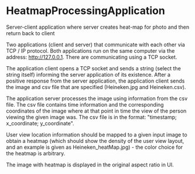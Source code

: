 # HeatmapProcessingApplication
Server-client application where server creates heat-map for photo and then return back to client

Two applications (client and server) that communicate with each other via TCP / IP protocol.
Both applications run on the same computer via the address: http://127.0.0.1. There are communicating using a TCP socket.

The application client opens a TCP socket and sends a string (select the string itself) informing the server application of its existence.
After a positive response from the server application, the application client sends the image and csv file that are specified (Heineken.jpg and Heineken.csv).

The application server processes the image using information from the csv file. 
The csv file contains time information and the corresponding coordinates of the image where at that point in time the view of the person viewing the given image was. 
The csv file is in the format: "timestamp; x_coordinate; y_coordinate".

User view location information should be mapped to a given input image to obtain a heatmap (which should show the density of the user view layout, 
and an example is given as Heineken_heatMap.jpg) - the color choice for the heatmap is arbitrary.

The image with heatmap is displayed in the original aspect ratio in UI.
